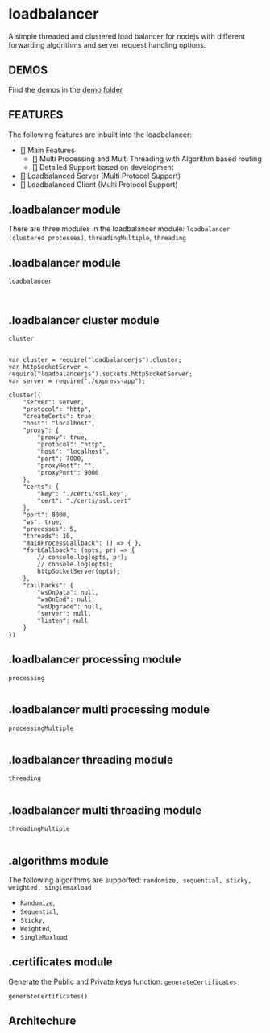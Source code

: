 # loadbalancer

A simple threaded and clustered load balancer for nodejs with different forwarding algorithms and server request handling options. 


## DEMOS

Find the demos in the [demo folder](https://github.com/ganeshkbhat/loadbalancer/tree/main/demos)


## FEATURES

The following features are inbuilt into the loadbalancer:
- [] Main Features 
    - [] Multi Processing and Multi Threading with Algorithm based routing
    - [] Detailed Support based on development
- [] Loadbalanced Server (Multi Protocol Support)
- [] Loadbalanced Client (Multi Protocol Support)


## .loadbalancer module

There are three modules in the loadbalancer module: `loadbalancer (clustered processes)`, `threadingMultiple`, `threading`


## .loadbalancer module

`loadbalancer`

```


```


## .loadbalancer cluster module


`cluster`

```

var cluster = require("loadbalancerjs").cluster;
var httpSocketServer = require("loadbalancerjs").sockets.httpSocketServer;
var server = require("./express-app");

cluster({
    "server": server,
    "protocol": "http",
    "createCerts": true,
    "host": "localhost",
    "proxy": {
        "proxy": true,
        "protocol": "http",
        "host": "localhost",
        "port": 7000,
        "proxyHost": "",
        "proxyPort": 9000
    },
    "certs": {
        "key": "./certs/ssl.key",
        "cert": "./certs/ssl.cert"
    },
    "port": 8000,
    "ws": true,
    "processes": 5,
    "threads": 10,
    "mainProcessCallback": () => { },
    "forkCallback": (opts, pr) => {
        // console.log(opts, pr);
        // console.log(opts);
        httpSocketServer(opts);
    },
    "callbacks": {
        "wsOnData": null,
        "wsOnEnd": null,
        "wsUpgrade": null,
        "server": null,
        "listen": null
    }
})

```


## .loadbalancer processing module

`processing`

```

```

## .loadbalancer multi processing module

`processingMultiple`

```

```

## .loadbalancer threading module

`threading`

```

```


## .loadbalancer multi threading module

`threadingMultiple`

```

```



<!-- 
## .serverutils module

server, reverseProxy, createNetProxy, websocket_secure, websocket, sqlKvStore -->

## .algorithms module

The following algorithms are supported: `randomize, sequential, sticky, weighted, singlemaxload`

- `Randomize`, 
- `Sequential`, 
- `Sticky`, 
- `Weighted`, 
- `SingleMaxload`


## .certificates module

Generate the Public and Private keys function: `generateCertificates`

`generateCertificates()`

## Architechure



<!--

require("loadbalancer") => process cluster => child worker thread =>

-->
